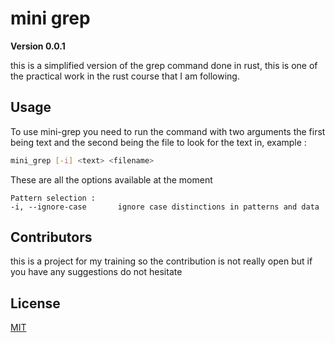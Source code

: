 # mini grep
**Version 0.0.1**

this is a simplified version of the grep command done in rust, this is one of the practical work in the rust course that I am following.

## Usage
To use mini-grep you need to run the command with two arguments the first being text and the second being the file to look for the text in, example :
```bash
mini_grep [-i] <text> <filename>
```
These are all the options available at the moment
```
Pattern selection :
-i, --ignore-case       ignore case distinctions in patterns and data
```
## Contributors

this is a project for my training so the contribution is not really open but if you have any suggestions do not hesitate

## License

[MIT](https://choosealicense.com/licenses/mit/)